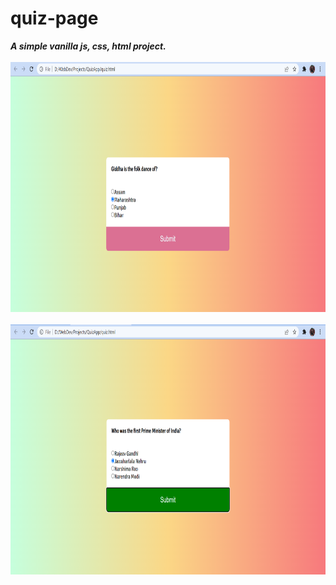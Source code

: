 # quiz-page
***A simple vanilla js, css, html project.***
<br><br>
<img src="quiz1.png" width="700px" height="400px"/>
<br><br>
<img src="quiz2.png" width="700px" height="400px"/>

